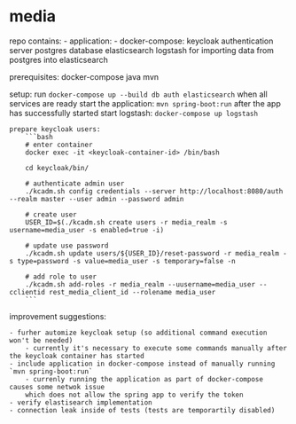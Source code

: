 # media

repo contains:
	- application:
	- docker-compose:
		keycloak authentication server
		postgres database
		elasticsearch
		logstash for importing data from postgres into elasticsearch		

prerequisites:
	docker-compose
	java
	mvn

setup:
	run 
		```docker-compose up --build db auth elasticsearch```
	when all services are ready start the application:
		```mvn spring-boot:run```
	after the app has successfully started start logstash:
		```docker-compose up logstash```

	prepare keycloak users:
		```bash
		# enter container
		docker exec -it <keycloak-container-id> /bin/bash

		cd keycloak/bin/

		# authenticate admin user
		./kcadm.sh config credentials --server http://localhost:8080/auth --realm master --user admin --password admin

		# create user
		USER_ID=$(./kcadm.sh create users -r media_realm -s username=media_user -s enabled=true -i)

		# update use password
		./kcadm.sh update users/${USER_ID}/reset-password -r media_realm -s type=password -s value=media_user -s temporary=false -n

		# add role to user
		./kcadm.sh add-roles -r media_realm --uusername=media_user --cclientid rest_media_client_id --rolename media_user
		```

improvement suggestions:

	- furher automize keycloak setup (so additional command execution won't be needed)
		- currently it's necessary to execute some commands manually after the keycloak container has started
	- include application in docker-compose instead of manually running `mvn spring-boot:run`
		- currenly running the application as part of docker-compose causes some netwok issue
		which does not allow the spring app to verify the token
	- verify elastisearch implementation
	- connection leak inside of tests (tests are temporartily disabled)